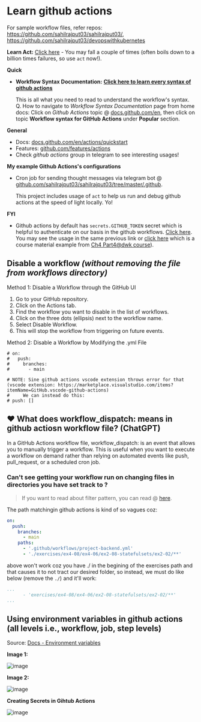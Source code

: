 # Learn github actions

For sample workflow files, refer repos: https://github.com/sahilrajput03/sahilrajput03/, https://github.com/sahilrajput03/devopswithkubernetes

**Learn Act:** [Click here](learn-act.md) - You may fall a couple of times (often boils down to a billion times failures, so use `act` now!).

**Quick**

- **Workflow Syntax Documentation:** **[Click here to learn every syntax of github actions](https://docs.github.com/en/actions/using-workflows/workflow-syntax-for-github-actions)**

  This is all what you need to read to understand the workflow's syntax. Q. How to navigate to *Workflow Syntax Documentation* page from home docs: Click on *Github Actions* topic @ [docs.github.com/en](https://docs.github.com/en), then click on topic **Workflow syntax for GitHub Actions** under **Popular** section.

**General**

- Docs: [docs.github.com/en/actions/quickstart](https://docs.github.com/en/actions/quickstart)
- Features: [github.com/features/actions](https://github.com/features/actions)
- Check *github actions* group in telegram to see interesting usages!

**My example Github Actions's configurations**

- Cron job for sending thought messages via telegram bot @ [github.com/sahilrajput03/sahilrajput03/tree/master/.github](https://github.com/sahilrajput03/sahilrajput03/tree/master/.github).

  This project includes usage of `act` to help us run and debug github actions at the speed of light locally. Yo!

**FYI**

- Github actions by default has `secrets.GITHUB_TOKEN` secret which is helpful to authenticate on our basis in the github workflows. [Click here](https://docs.github.com/en/github-ae@latest/actions/security-guides/automatic-token-authentication). You may see the usage in the same previous link or [click here](https://github.com/kubernetes-hy/material-example/blob/master/.github/workflows/gitops-app.yml) which is a course material example from [Ch4 Part4@dwk course](https://devopswithkubernetes.com/part-4/3-gitops)).


## Disable a workflow *(without removing the file from workflows directory)*

Method 1: Disable a Workflow through the GitHub UI

1. Go to your GitHub repository.
2. Click on the Actions tab.
3. Find the workflow you want to disable in the list of workflows.
4. Click on the three dots (ellipsis) next to the workflow name.
5. Select Disable Workflow.
6. This will stop the workflow from triggering on future events.

Method 2: Disable a Workflow by Modifying the .yml File

```
# on:
#   push:
#     branches:
#       - main

# NOTE: Sine github actions vscode extension throws error for that (vscode extension: https://marketplace.visualstudio.com/items?itemName=GitHub.vscode-github-actions)
#     We can instead do this:
# push: []
```

## ❤️ What does workflow_dispatch: means in github actiosn workflow file? (ChatGPT)

In a GitHub Actions workflow file, workflow_dispatch: is an event that allows you to manually trigger a workflow. This is useful when you want to execute a workflow on demand rather than relying on automated events like push, pull_request, or a scheduled cron job.

### Can't see getting your workflow run on changing files in directories you have set track to ?

> If you want to read about filter pattern, you can read @ [here](https://docs.github.com/en/actions/using-workflows/workflow-syntax-for-github-actions#filter-pattern-cheat-sheet).

The path matchingin github actions is kind of so vagues coz:

```yaml
on:
  push:
    branches:
      - main
    paths:
      - '.github/workflows/project-backend.yml'
      - './exercises/ex4-08/ex4-06/ex2-08-statefulsets/ex2-02/**'
```

above won't work coz you have ./ in the begining of the exercises path and that causes it to not tract our desired folder, so instead, we must do like below (remove the `./`) and it'll work:

```yaml
...
      - 'exercises/ex4-08/ex4-06/ex2-08-statefulsets/ex2-02/**'
...
```
## Using environment variables in github actions (all levels i.e., workflow, job, step levels)

Source: [Docs - Environment variables](https://docs.github.com/en/actions/learn-github-actions/environment-variables)

**Image 1:**

![image](https://user-images.githubusercontent.com/31458531/165925993-a5a47559-a531-4ab8-87b3-a1a61ac4ccb0.png)

**Image 2:**

![image](https://user-images.githubusercontent.com/31458531/165926775-3ff09976-e1b4-4dbd-a80f-6881aa963e2b.png)


**Creating Secrets in Gihtub Actions**

![image](https://user-images.githubusercontent.com/31458531/169219758-e0808ce0-b582-443b-abc3-3e6d0ad6f2b6.png)
